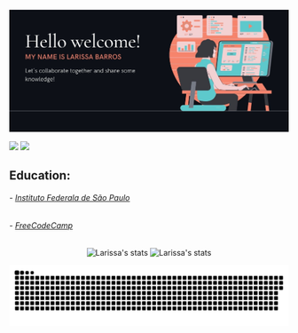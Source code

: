 <div>
<a href="https://github.com/larissabants">
</div>

<p align="center">
  <img src="./mybanner.jpg" />
</p>
   <a href = "mailto:larissabants@gmail.com"><img src="https://img.shields.io/badge/-Gmail-%23333?style=for-the-badge&logo=gmail&logoColor=white" target="_blank"></a>
  <a href="https://www.linkedin.com/in/larissa-barros-3083051bb/" target="_blank"><img src="https://img.shields.io/badge/-LinkedIn-%230077B5?style=for-the-badge&logo=linkedin&logoColor=white" target="_blank"></a> 

## Education: 

###### - [Instituto Federala de São Paulo](https://www.ifsp.edu.br/)
###### - [FreeCodeCamp](https://freecodecamp.org)

##

<p align="center">
  <span>
    <img src="https://github-readme-stats.vercel.app/api?username=larissabants&show_icons=true&theme=algolia" alt="Larissa's stats" height=175 />
  </span>
  <span>
    <img src="https://github-readme-stats.vercel.app/api/top-langs?username=larissabants&layout=compact&show_icons=true&theme=algolia" alt="Larissa's stats" height=175 />
  </span>
</p>
  
![Snake animation](https://github.com/larissabants/larissabants/blob/output/github-contribution-grid-snake.svg)


